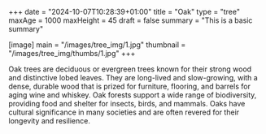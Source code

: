+++
date = "2024-10-07T10:28:39+01:00"
title = "Oak"
type = "tree"
maxAge = 1000
maxHeight = 45
draft = false
summary = "This is a basic summary" 

[image]
main = "/images/tree_img/1.jpg"
thumbnail = "/images/tree_img/thumbs/1.jpg"
+++

Oak trees are deciduous or evergreen trees known for their strong wood and distinctive lobed leaves. They are long-lived and slow-growing, with a dense, durable wood that is prized for furniture, flooring, and barrels for aging wine and whiskey. Oak forests support a wide range of biodiversity, providing food and shelter for insects, birds, and mammals. Oaks have cultural significance in many societies and are often revered for their longevity and resilience.
